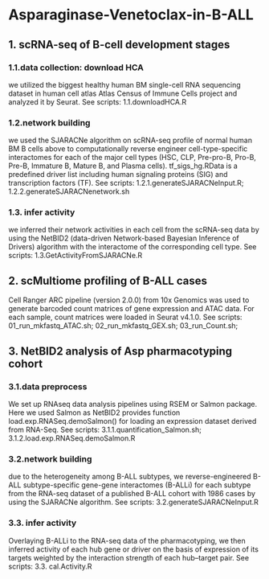 # Asparaginase-Venetoclax-in-B-ALL

## 1. scRNA-seq of B-cell development stages

### 1.1.data collection: download HCA

we utilized the biggest healthy human BM single-cell RNA sequencing dataset in human cell atlas Atlas Census of Immune Cells project and analyzed it by Seurat. 
See scripts: 1.1.downloadHCA.R

### 1.2.network building

we used the SJARACNe algorithm on scRNA-seq profile of normal human BM B cells above to computationally reverse engineer cell-type-specific interactomes for each of the major cell types (HSC, CLP, Pre-pro-B, Pro-B, Pre-B, Immature B, Mature B, and Plasma cells). tf_sigs_hg.RData is a predefined driver list including human signaling proteins (SIG) and transcription factors (TF).
See scripts: 1.2.1.generateSJARACNeInput.R; 1.2.2.generateSJARACNenetwork.sh

### 1.3. infer activity

we inferred their network activities in each cell from the scRNA-seq data by using the NetBID2 (data-driven Network-based Bayesian Inference of Drivers) algorithm with the interactome of the corresponding cell type. 
See scripts: 1.3.GetActivityFromSJARACNe.R

## 2. scMultiome profiling of B-ALL cases

Cell Ranger ARC pipeline (version 2.0.0) from 10x Genomics was used to generate barcoded count matrices of gene expression and ATAC data. For each sample, count matrices were loaded in Seurat v4.1.0.
See scripts: 01_run_mkfastq_ATAC.sh; 02_run_mkfastq_GEX.sh; 03_run_Count.sh; 

## 3. NetBID2 analysis of Asp pharmacotyping cohort

### 3.1.data preprocess

We set up RNAseq data analysis pipelines using RSEM or Salmon package. Here we used Salmon as NetBID2 provides function load.exp.RNASeq.demoSalmon() for loading an expression dataset derived from RNA-Seq.
See scripts: 3.1.1.quantification_Salmon.sh; 3.1.2.load.exp.RNASeq.demoSalmon.R

### 3.2.network building

due to the heterogeneity among B-ALL subtypes, we reverse-engineered B-ALL subtype-specific gene-gene interactomes (B-ALLi) for each subtype from the RNA-seq dataset of a published B-ALL cohort with 1986 cases by using the SJARACNe algorithm.
See scripts: 3.2.generateSJARACNeInput.R

### 3.3. infer activity

Overlaying B-ALLi to the RNA-seq data of the pharmacotyping, we then inferred activity of each hub gene or driver on the basis of expression of its targets weighted by the interaction strength of each hub–target pair.
See scripts: 3.3. cal.Activity.R
